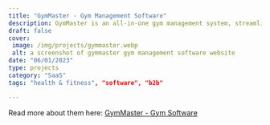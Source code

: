 ```yaml
---
title: "GymMaster - Gym Management Software"
description: GymMaster is an all-in-one gym management system, streamlining thousands of clubs across 75+ countries.
draft: false
cover: 
 image: /img/projects/gymmaster.webp
 alt: a screenshot of gymmaster gym management software website
date: "06/01/2023"
type: projects
category: "SaaS"
tags: "health & fitness", "software", "b2b"

---
```


Read more about them here: <a href="https://www.GymMaster.com">GymMaster - Gym Software</a>